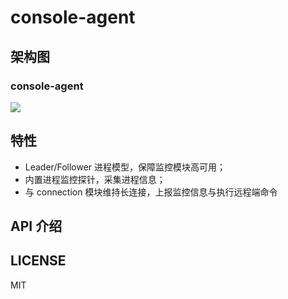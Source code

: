 
<p align=center>
    <h1>console-agent</h1>
    <!-- <a href="https://github.com/kaola-fed/kagent">
        <img src="https://img.shields.io/npm/v/kagent.svg?style=for-the-badge"/>
    </a>
    <a href="https://travis-ci.org/kaola-fed/kagent">
        <img src="https://img.shields.io/travis-ci/kaola-fed/kagent.svg?branch=feature_megalo&style=for-the-badge"/>
    </a>
    <a href="https://codecov.io/gh/kaola-fed/kagent">
        <img src="https://img.shields.io/codecov/c/github/kaola-fed/kagent.svg?style=for-the-badge"/>
    </a> -->
</p>

## 架构图
### console-agent
![](https://user-images.githubusercontent.com/10825163/50828911-b761f200-137d-11e9-90f8-f94db6d9eed3.png)

## 特性
* Leader/Follower 进程模型，保障监控模块高可用；
* 内置进程监控探针，采集进程信息；
* 与 connection 模块维持长连接，上报监控信息与执行远程端命令

## API 介绍

## LICENSE
MIT
